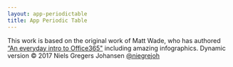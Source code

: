 ```yaml
---
layout: app-periodictable
title: App Periodic Table
---
```


This work is based on the original work of Matt Wade, who has authored [“An everyday intro to Office365"](http://icansharepoint.com/an-everyday-intro-to-office-365/) including amazing infographics. Dynamic version &copy; 2017 Niels Gregers Johansen [@niegrejoh](https://twitter.com/niegrejohs)